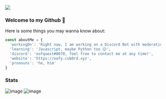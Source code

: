 ![](https://komarev.com/ghpvc/?username=oofquest&color=red)

### Welcome to my Github 👋

Here is some things you may wanna know about:
```js
const aboutMe = {
  'workingOn': 'Right now, I am working on a Discord Bot with moderation commands.',
  'learning': 'Javascript, maybe Python too 😉',
  'discord': 'oofquest#0070, feel free to contact me at any time!',
  'website': 'https://oofy.cub0rd.xyz',
  'pronouns': 'he, him'
}

```


### Stats

![image](https://github-readme-stats.vercel.app/api?username=oofquest)
![image](https://github-readme-stats.vercel.app/api/top-langs/?username=oofquest)
